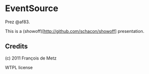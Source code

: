 # EventSource

Prez @af83.

This is a (showoff)[http://github.com/schacon/showoff] presentation.

## Credits

(c) 2011 François de Metz

WTPL license
